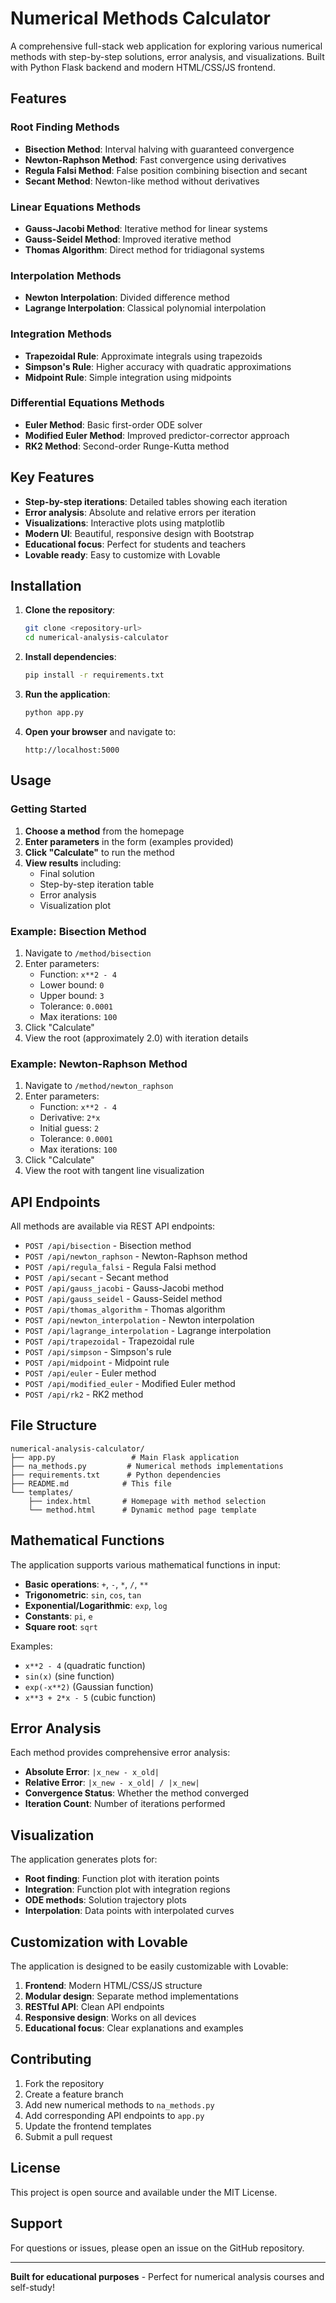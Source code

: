 # Numerical Methods Calculator

A comprehensive full-stack web application for exploring various numerical methods with step-by-step solutions, error analysis, and visualizations. Built with Python Flask backend and modern HTML/CSS/JS frontend.

## Features

### Root Finding Methods
- **Bisection Method**: Interval halving with guaranteed convergence
- **Newton-Raphson Method**: Fast convergence using derivatives
- **Regula Falsi Method**: False position combining bisection and secant
- **Secant Method**: Newton-like method without derivatives

### Linear Equations Methods
- **Gauss-Jacobi Method**: Iterative method for linear systems
- **Gauss-Seidel Method**: Improved iterative method
- **Thomas Algorithm**: Direct method for tridiagonal systems

### Interpolation Methods
- **Newton Interpolation**: Divided difference method
- **Lagrange Interpolation**: Classical polynomial interpolation

### Integration Methods
- **Trapezoidal Rule**: Approximate integrals using trapezoids
- **Simpson's Rule**: Higher accuracy with quadratic approximations
- **Midpoint Rule**: Simple integration using midpoints

### Differential Equations Methods
- **Euler Method**: Basic first-order ODE solver
- **Modified Euler Method**: Improved predictor-corrector approach
- **RK2 Method**: Second-order Runge-Kutta method

## Key Features

- **Step-by-step iterations**: Detailed tables showing each iteration
- **Error analysis**: Absolute and relative errors per iteration
- **Visualizations**: Interactive plots using matplotlib
- **Modern UI**: Beautiful, responsive design with Bootstrap
- **Educational focus**: Perfect for students and teachers
- **Lovable ready**: Easy to customize with Lovable

## Installation

1. **Clone the repository**:
   ```bash
   git clone <repository-url>
   cd numerical-analysis-calculator
   ```

2. **Install dependencies**:
   ```bash
   pip install -r requirements.txt
   ```

3. **Run the application**:
   ```bash
   python app.py
   ```

4. **Open your browser** and navigate to:
   ```
   http://localhost:5000
   ```

## Usage

### Getting Started

1. **Choose a method** from the homepage
2. **Enter parameters** in the form (examples provided)
3. **Click "Calculate"** to run the method
4. **View results** including:
   - Final solution
   - Step-by-step iteration table
   - Error analysis
   - Visualization plot

### Example: Bisection Method

1. Navigate to `/method/bisection`
2. Enter parameters:
   - Function: `x**2 - 4`
   - Lower bound: `0`
   - Upper bound: `3`
   - Tolerance: `0.0001`
   - Max iterations: `100`
3. Click "Calculate"
4. View the root (approximately 2.0) with iteration details

### Example: Newton-Raphson Method

1. Navigate to `/method/newton_raphson`
2. Enter parameters:
   - Function: `x**2 - 4`
   - Derivative: `2*x`
   - Initial guess: `2`
   - Tolerance: `0.0001`
   - Max iterations: `100`
3. Click "Calculate"
4. View the root with tangent line visualization

## API Endpoints

All methods are available via REST API endpoints:

- `POST /api/bisection` - Bisection method
- `POST /api/newton_raphson` - Newton-Raphson method
- `POST /api/regula_falsi` - Regula Falsi method
- `POST /api/secant` - Secant method
- `POST /api/gauss_jacobi` - Gauss-Jacobi method
- `POST /api/gauss_seidel` - Gauss-Seidel method
- `POST /api/thomas_algorithm` - Thomas algorithm
- `POST /api/newton_interpolation` - Newton interpolation
- `POST /api/lagrange_interpolation` - Lagrange interpolation
- `POST /api/trapezoidal` - Trapezoidal rule
- `POST /api/simpson` - Simpson's rule
- `POST /api/midpoint` - Midpoint rule
- `POST /api/euler` - Euler method
- `POST /api/modified_euler` - Modified Euler method
- `POST /api/rk2` - RK2 method

## File Structure

```
numerical-analysis-calculator/
├── app.py                 # Main Flask application
├── na_methods.py         # Numerical methods implementations
├── requirements.txt      # Python dependencies
├── README.md            # This file
└── templates/
    ├── index.html       # Homepage with method selection
    └── method.html      # Dynamic method page template
```

## Mathematical Functions

The application supports various mathematical functions in input:

- **Basic operations**: `+`, `-`, `*`, `/`, `**`
- **Trigonometric**: `sin`, `cos`, `tan`
- **Exponential/Logarithmic**: `exp`, `log`
- **Constants**: `pi`, `e`
- **Square root**: `sqrt`

Examples:
- `x**2 - 4` (quadratic function)
- `sin(x)` (sine function)
- `exp(-x**2)` (Gaussian function)
- `x**3 + 2*x - 5` (cubic function)

## Error Analysis

Each method provides comprehensive error analysis:

- **Absolute Error**: `|x_new - x_old|`
- **Relative Error**: `|x_new - x_old| / |x_new|`
- **Convergence Status**: Whether the method converged
- **Iteration Count**: Number of iterations performed

## Visualization

The application generates plots for:

- **Root finding**: Function plot with iteration points
- **Integration**: Function plot with integration regions
- **ODE methods**: Solution trajectory plots
- **Interpolation**: Data points with interpolated curves

## Customization with Lovable

The application is designed to be easily customizable with Lovable:

1. **Frontend**: Modern HTML/CSS/JS structure
2. **Modular design**: Separate method implementations
3. **RESTful API**: Clean API endpoints
4. **Responsive design**: Works on all devices
5. **Educational focus**: Clear explanations and examples

## Contributing

1. Fork the repository
2. Create a feature branch
3. Add new numerical methods to `na_methods.py`
4. Add corresponding API endpoints to `app.py`
5. Update the frontend templates
6. Submit a pull request

## License

This project is open source and available under the MIT License.

## Support

For questions or issues, please open an issue on the GitHub repository.

---

**Built for educational purposes** - Perfect for numerical analysis courses and self-study! 